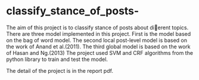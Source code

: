# classify_stance_of_posts-

The aim of this project is to classify stance of posts about dierent topics. There are three
model implemented in this project. First is the model based on the bag of word model. The second
local post-level model is based on the work of Anand et al.(2011). The third global model is based
on the work of Hasan and Ng.(2013) The project used SVM and CRF algorithms from the python
library to train and test the model.

The detail of the project is in the report pdf.

